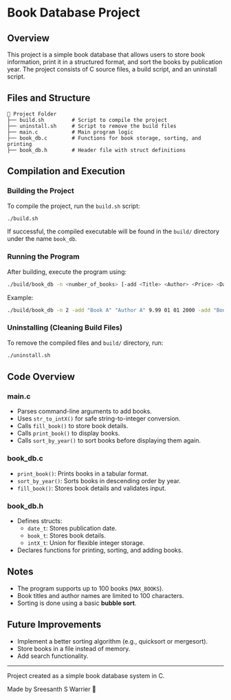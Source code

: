 # Book Database Project

## Overview
This project is a simple book database that allows users to store book information, print it in a structured format, and sort the books by publication year. The project consists of C source files, a build script, and an uninstall script.

## Files and Structure

```
📂 Project Folder
├── build.sh         # Script to compile the project
├── uninstall.sh     # Script to remove the build files
├── main.c           # Main program logic
├── book_db.c        # Functions for book storage, sorting, and printing
├── book_db.h        # Header file with struct definitions
```

## Compilation and Execution

### Building the Project
To compile the project, run the `build.sh` script:

```sh
./build.sh
```

If successful, the compiled executable will be found in the `build/` directory under the name `book_db`.

### Running the Program
After building, execute the program using:

```sh
./build/book_db -n <number_of_books> [-add <Title> <Author> <Price> <Day> <Month> <Year>]...
```

Example:
```sh
./build/book_db -n 2 -add "Book A" "Author A" 9.99 01 01 2000 -add "Book B" "Author B" 19.99 15 06 2010
```

### Uninstalling (Cleaning Build Files)
To remove the compiled files and `build/` directory, run:

```sh
./uninstall.sh
```

## Code Overview

### main.c
- Parses command-line arguments to add books.
- Uses `str_to_intX()` for safe string-to-integer conversion.
- Calls `fill_book()` to store book details.
- Calls `print_book()` to display books.
- Calls `sort_by_year()` to sort books before displaying them again.

### book_db.c
- `print_book()`: Prints books in a tabular format.
- `sort_by_year()`: Sorts books in descending order by year.
- `fill_book()`: Stores book details and validates input.

### book_db.h
- Defines structs:
  - `date_t`: Stores publication date.
  - `book_t`: Stores book details.
  - `intX_t`: Union for flexible integer storage.
- Declares functions for printing, sorting, and adding books.

## Notes
- The program supports up to 100 books (`MAX_BOOKS`).
- Book titles and author names are limited to 100 characters.
- Sorting is done using a basic **bubble sort**.

## Future Improvements
- Implement a better sorting algorithm (e.g., quicksort or mergesort).
- Store books in a file instead of memory.
- Add search functionality.

---
Project created as a simple book database system in C.

Made by Sreesanth S Warrier 🤗
